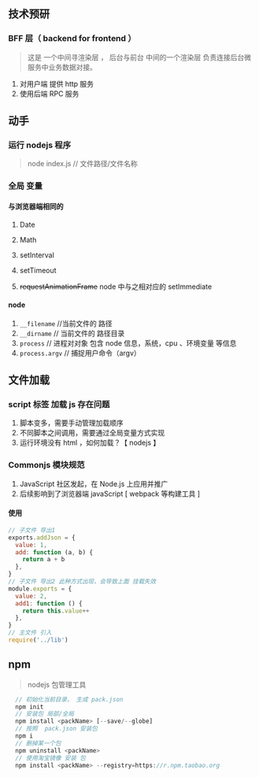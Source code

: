 ## 技术预研

### BFF 层（ backend for frontend ）

> 这是 一个中间寻渲染层 ， 后台与前台 中间的一个渲染层 负责连接后台微服务中业务数据对接。

1. 对用户端 提供 http 服务
2. 使用后端 RPC 服务

## 动手

### 运行 nodejs 程序

> node index.js // 文件路径/文件名称

### 全局 变量

#### 与浏览器端相同的

1. Date
2. Math

3. setInterval
4. setTimeout
5. ~~requestAnimationFrame~~ node 中与之相对应的 setImmediate

#### node

1. `__filename` //当前文件的 路径
2. `__dirname` // 当前文件的 路径目录
3. `process` // 进程对对象 包含 node 信息，系统，cpu 、环境变量 等信息
4. `process.argv` // 捕捉用户命令（argv）

## 文件加载

### script 标签 加载 js 存在问题

1. 脚本变多，需要手动管理加载顺序
2. 不同脚本之间调用，需要通过全局变量方式实现
3. 运行环境没有 html ，如何加载？【 nodejs 】

### Commonjs 模块规范

1. JavaScript 社区发起，在 Node.js 上应用并推广
2. 后续影响到了浏览器端 javaScript [ webpack 等构建工具 ]

#### 使用

```js
// 子文件 导出1
exports.addJson = {
  value: 1,
  add: function (a, b) {
    return a + b
  },
}
// 子文件 导出2 此种方式出现，会导致上面 挂载失效
module.exports = {
  value: 2,
  add1: function () {
    return this.value++
  },
}
// 主文件 引入
require('../lib')
```

## npm

> nodejs 包管理工具

```js
  // 初始化当前目录， 生成 pack.json
  npm init
  // 安装包 局部/全局
  npm install <packName> [--save/--globe]
  // 按照  pack.json 安装包
  npm i
  // 删掉某一个包
  npm uninstall <packName>
  // 使用淘宝镜像 安装 包
  npm install <packName> --registry=https://r.npm.taobao.org
```
